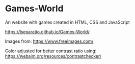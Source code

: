 # Games-World
An website with games created in HTML, CSS and JavaScript

https://lseparatio.github.io/Games-World/

Images from: https://www.freeimages.com/

Color adjusted for better contrast ratio using: https://webaim.org/resources/contrastchecker/